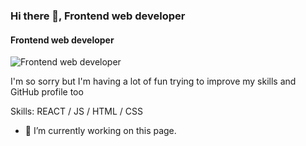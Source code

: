 ### Hi there 👋, Frontend web developer
#### Frontend web developer
![Frontend web developer](https://newitsystems.co.nz/i111.jpg)

I'm so sorry but I'm having a lot of fun  trying to improve my skills and GitHub profile too

Skills:  REACT / JS / HTML / CSS

- 🔭 I’m currently working on this page. 




